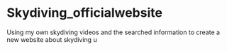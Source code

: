 # Skydiving_officialwebsite
Using my own skydiving videos and the searched information to create a new website about skydiving
u
